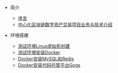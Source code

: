 * 简介
  * [序言](markdown/base/1.序言)
  * [中心化区块链数字资产交易项目业务与技术介绍](markdown/base/1.中心化区块链数字资产交易项目业务与技术介绍)

* 环境搭建
  * [测试环境Linux虚拟机创建](markdown/env/3.测试环境Linux虚拟机创建)
  * [测试环境安装Docker](markdown/env/4.测试环境安装Docker)
  * [Docker安装MySQL和Redis](markdown/env/5.Docker安装MySQL和Redis)
  * [Docker安装代码托管平台Gogs](markdown/env/6.Docker安装代码托管平台Gogs)